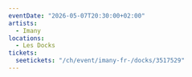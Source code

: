 ```yaml
---
eventDate: "2026-05-07T20:30:00+02:00"
artists:
  - Imany
locations:
  - Les Docks
tickets:
  seetickets: "/ch/event/imany-fr-/docks/3517529"
---
```

